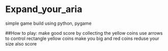 # Expand_your_aria

simple game  build using python, pygame

##How to play:
make good score by collecting the yellow coins
use arrows to control rectangle
yellow coins make you big and red coins reduse your size also score 

